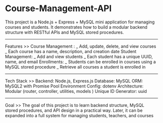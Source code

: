 # Course-Management-API

This project is a Node.js + Express + MySQL mini application for managing courses and students. It demonstrates how to build a modular backend structure with RESTful APIs and MySQL stored procedures.

---

Features >>
Course Management :
_ Add, update, delete, and view courses
_ Each course has a name, description, and creation date
Student Management:
_ Add and view students
_ Each student has a unique UUID, name, and email
Enrollments:
_ Students can be enrolled in courses using a MySQL stored procedure
_ Retrieve all courses a student is enrolled in

---

Tech Stack >>
Backend: Node.js, Express.js
Database: MySQL
ORM: MySQL2 with Promise Pool
Environment Config: dotenv
Architecture: Modular (router, controller, utilities, models )
Unique ID Generator: uuid

---

Goal >>
The goal of this project is to learn backend structure, MySQL stored procedures, and API design in a practical way.
Later, it can be expanded into a full system for managing students, teachers, and courses
